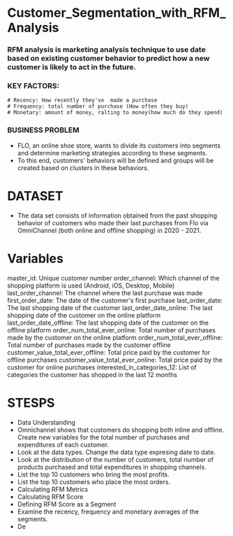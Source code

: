 # Customer_Segmentation_with_RFM_Analysis

### RFM analysis is marketing analysis technique  to use date based on existing customer behavior to predict  how a new customer is likely to act in the future.
### KEY FACTORS:
    # Recency: How recently they've  made a purchase 
    # Frequency: total number of purchase (How often they buy)
    # Monetary: amount of money, ralting to money(how much do they spend)

### BUSINESS PROBLEM
* FLO, an online shoe store, wants to divide its customers into segments and determine marketing strategies according to these segments. 
* To this end, customers' behaviors will be defined and groups will be created based on clusters in these behaviors.

# DATASET
* The data set consists of information obtained from the past shopping behavior of customers who made their last purchases from Flo via OmniChannel (both online and offline shopping) in 2020 - 2021.

# Variables
master_id: Unique customer number
order_channel: Which channel of the shopping platform is used (Android, iOS, Desktop, Mobile)
last_order_channel: The channel where the last purchase was made
first_order_date: The date of the customer's first purchase
last_order_date: The last shopping date of the customer
last_order_date_online: The last shopping date of the customer on the online platform
last_order_date_offline: The last shopping date of the customer on the offline platform
order_num_total_ever_online: Total number of purchases made by the customer on the online platform
order_num_total_ever_offline: Total number of purchases made by the customer offline
customer_value_total_ever_offline: Total price paid by the customer for offline purchases
customer_value_total_ever_online: Total price paid by the customer for online purchases
interested_in_categories_12: List of categories the customer has shopped in the last 12 months


# STESPS
- Data Understanding
- Omnichannel shows that customers do shopping both inline and offline. Create new variables for the total number of purchases and expenditures of each customer.
- Look at the data types. Change the data type expresing date to date.
- Look at the distribution of the number of customers, total number of products purchased and total expenditures in shopping channels.
- List the top 10 customers who bring the most profits.
- List the top 10 customers who place the most orders.
- Calculating RFM Metrics
- Calculating RFM Score
- Defining RFM Score as a Segment
- Examine the recency, frequency and monetary averages of the segments.
- De




